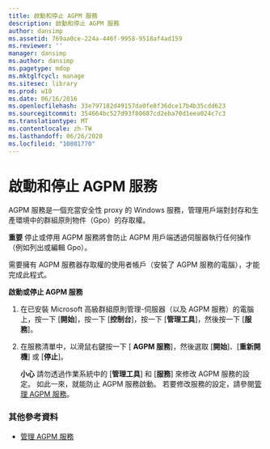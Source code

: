```yaml
---
title: 啟動和停止 AGPM 服務
description: 啟動和停止 AGPM 服務
author: dansimp
ms.assetid: 769aa0ce-224a-446f-9958-9518af4ad159
ms.reviewer: ''
manager: dansimp
ms.author: dansimp
ms.pagetype: mdop
ms.mktglfcycl: manage
ms.sitesec: library
ms.prod: w10
ms.date: 06/16/2016
ms.openlocfilehash: 33e797182d49157da0fe8f36dce17b4b35cdd623
ms.sourcegitcommit: 354664bc527d93f80687cd2eba70d1eea024c7c3
ms.translationtype: MT
ms.contentlocale: zh-TW
ms.lasthandoff: 06/26/2020
ms.locfileid: "10801770"
---
```

# 啟動和停止 AGPM 服務


AGPM 服務是一個充當安全性 proxy 的 Windows 服務，管理用戶端對封存和生產環境中的群組原則物件（Gpo）的存取權。

**重要** 停止或停用 AGPM 服務將會防止 AGPM 用戶端透過伺服器執行任何操作（例如列出或編輯 Gpo）。

 

需要擁有 AGPM 服務器存取權的使用者帳戶（安裝了 AGPM 服務的電腦），才能完成此程式。

**啟動或停止 AGPM 服務**

1.  在已安裝 Microsoft 高級群組原則管理-伺服器（以及 AGPM 服務）的電腦上，按一下 [**開始**]，按一下 [**控制台**]，按一下 [**管理工具**]，然後按一下 [**服務**]。

2.  在服務清單中，以滑鼠右鍵按一下 [ **AGPM 服務**]，然後選取 [**開始**]、[**重新開機**] 或 [**停止**]。

    **小心** 請勿透過作業系統中的 [**管理工具**] 和 [**服務**] 來修改 AGPM 服務的設定。 如此一來，就能防止 AGPM 服務啟動。 若要修改服務的設定，請參閱[管理 AGPM 服務](managing-the-agpm-service.md)。

     

### 其他參考資料

-   [管理 AGPM 服務](managing-the-agpm-service.md)

 

 





